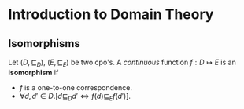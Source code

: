 # Introduction to Domain Theory

## Isomorphisms

Let $(D, \sqsubseteq_D)$, $(E, \sqsubseteq_E)$ be two cpo's. A *continuous* function $f: D \mapsto E$ is an **isomorphism** if

- $f$ is a one-to-one correspondence.
- $\forall d, d' \in D.[d \sqsubseteq_D d' \Leftrightarrow f(d) \sqsubseteq_E f(d')]$.
